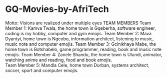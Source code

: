 # GQ-Movies-by-AfriTech
 Motto: Visions are realized under multiple eyes 
 TEAM MEMBERS
 Team Member 1: Kamva Twala, the home town is Gqeberha, software engineer, coding is my hobby, computer and gym emojis.
 Team Member 2: Mava Dyantyi, home town is Ngcobo, information architect, listening to music, music note and computer emojis.
 Team Member 3: Gcinikhaya Mabe, the home town is Botshabelo, game programmer, reading, book and music note emojis.
 Team Member 4: Zanele Shandu, the home town is Ulundi, animator, watching anime and reading, food and book emojis.  
 Team Member 5: Mandla Cele, home town Durban, systems architect, soccer, sport and computer emojis.
